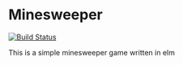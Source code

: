 # Minesweeper
[![Build Status](https://travis-ci.com/stephl001/elm-minesweeper.svg?branch=master)](https://travis-ci.com/stephl001/elm-minesweeper)

This is a simple minesweeper game written in elm


